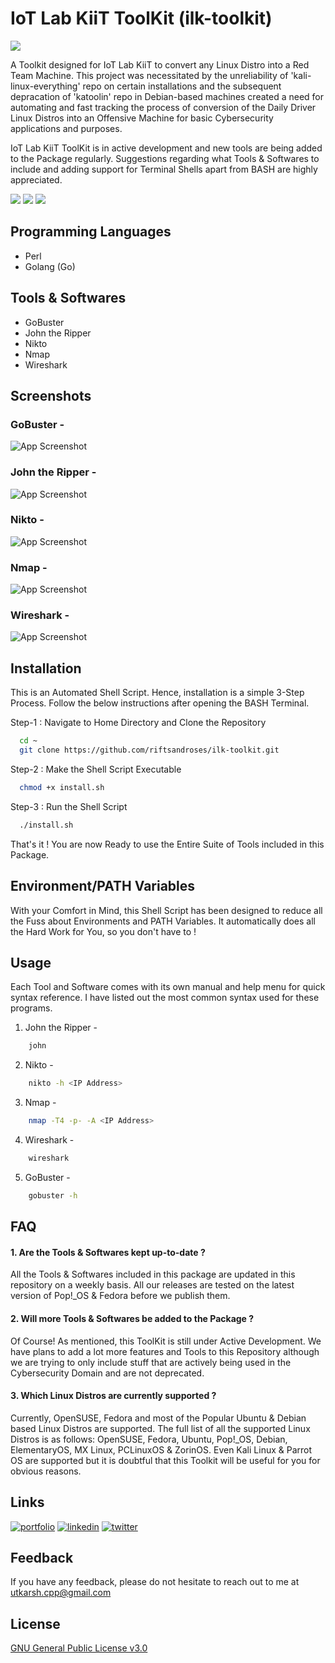 
# IoT Lab KiiT ToolKit (ilk-toolkit)
![](https://user-images.githubusercontent.com/63180210/167858579-20d11202-3c5e-4b53-8107-fa982da567b5.png)

A Toolkit designed for IoT Lab KiiT to convert any Linux Distro into a Red Team Machine. This project was necessitated by the unreliability of 'kali-linux-everything' repo on certain installations and the subsequent depracation of 'katoolin' repo in Debian-based machines created a need for automating and fast tracking the process of conversion of the Daily Driver Linux Distros into an Offensive Machine for basic Cybersecurity applications and purposes.

IoT Lab KiiT ToolKit is in active development and new tools are being added to the Package regularly. Suggestions regarding what Tools & Softwares to include and adding support for Terminal Shells apart from BASH are highly appreciated.

![](https://img.shields.io/github/repo-size/riftsandroses/ilk-toolkit?style=for-the-badge) 
![](https://img.shields.io/github/license/riftsandroses/ilk-toolkit?style=for-the-badge)
![](https://img.shields.io/github/commit-activity/y/riftsandroses/ilk-toolkit?style=for-the-badge)



## Programming Languages
- Perl
- Golang (Go)



## Tools & Softwares

- GoBuster
- John the Ripper
- Nikto
- Nmap
- Wireshark



## Screenshots

### GoBuster -
![App Screenshot](https://user-images.githubusercontent.com/63180210/169448383-02ba1a5a-aad2-42e2-acfd-577699cab281.png)

### John the Ripper -
![App Screenshot](https://user-images.githubusercontent.com/63180210/167545953-7abe3ff7-88ef-4276-b80a-5c7c577c04e3.png)

### Nikto -
![App Screenshot](https://user-images.githubusercontent.com/63180210/155765678-a74d850d-09ed-488e-999a-fe2d25b74197.png)

### Nmap -
![App Screenshot](https://user-images.githubusercontent.com/63180210/155765735-8559e320-614e-4f23-a371-9ed55e723282.png)

### Wireshark -
![App Screenshot](https://user-images.githubusercontent.com/63180210/157391833-dc227419-47d5-49e2-b102-472cc6f0c552.png)



## Installation

This is an Automated Shell Script. Hence, installation is a simple 3-Step Process. Follow the below instructions after opening the BASH Terminal.

Step-1 : Navigate to Home Directory and Clone the Repository

```bash
  cd ~
  git clone https://github.com/riftsandroses/ilk-toolkit.git
```

Step-2 : Make the Shell Script Executable

```bash
  chmod +x install.sh 
```

Step-3 : Run the Shell Script

```bash
  ./install.sh
```

That's it ! You are now Ready to use the Entire Suite of Tools included in this Package.
## Environment/PATH Variables

With your Comfort in Mind, this Shell Script has been designed to reduce all the Fuss about Environments and PATH Variables. It automatically does all the Hard Work for You, so you don't have to ! 



## Usage
Each Tool and Software comes with its own manual and help menu for quick syntax reference. I have listed out the most common syntax used for these programs.

1. John the Ripper -
```bash
    john
```
2. Nikto -
```bash
    nikto -h <IP Address>
```
3. Nmap -
```bash
    nmap -T4 -p- -A <IP Address>
```
4. Wireshark -
```bash
    wireshark
```
5. GoBuster -
```bash
    gobuster -h
```



## FAQ

#### 1. Are the Tools & Softwares kept up-to-date ?

All the Tools & Softwares included in this package are updated in this repository on a weekly basis. All our releases are tested on the latest version of Pop!\_OS & Fedora before we publish them.

#### 2. Will more Tools & Softwares be added to the Package ?

Of Course! As mentioned, this ToolKit is still under Active Development. We have plans to add a lot more features and Tools to this Repository although we are trying to only include stuff that are actively being used in the Cybersecurity Domain and are not deprecated.

#### 3. Which Linux Distros are currently supported ?

Currently, OpenSUSE, Fedora and most of the Popular Ubuntu & Debian based Linux Distros are supported. The full list of all the supported Linux Distros is as follows: OpenSUSE, Fedora, Ubuntu, Pop!\_OS, Debian, ElementaryOS, MX Linux, PCLinuxOS & ZorinOS. Even Kali Linux & Parrot OS are supported but it is doubtful that this Toolkit will be useful for you for obvious reasons.

## Links
[![portfolio](https://img.shields.io/badge/my_portfolio-000?style=for-the-badge&logo=ko-fi&logoColor=white)](https://github.com/riftsandroses)
[![linkedin](https://img.shields.io/badge/linkedin-0A66C2?style=for-the-badge&logo=linkedin&logoColor=white)](https://www.linkedin.com/in/riftsandroses)
[![twitter](https://img.shields.io/badge/twitter-1DA1F2?style=for-the-badge&logo=twitter&logoColor=white)](https://twitter.com/riftsandroses)


## Feedback

If you have any feedback, please do not hesitate to reach out to me at utkarsh.cpp@gmail.com


## License

[GNU General Public License v3.0](https://www.gnu.org/licenses/gpl-3.0.en.html)
